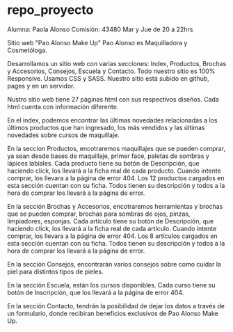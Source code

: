 # repo_proyecto

Alumna: Paola Alonso 
Comisión: 43480
Mar y Jue de 20 a 22hrs


Sitio web "Pao Alonso Make Up"
Pao Alonso es Maquilladora y Cosmetóloga.

Desarrollamos un sitio web con varias secciones: Index, Productos, Brochas y Accesorios, Consejos, Escuela y Contacto. Todo nuestro sitio es 100% Responsive.
Usamos CSS y SASS. Nuestro sitio está subido en github, pages y en un servidor.

Nustro sitio web tiene 27 páginas html con sus respectivos diseños. Cada html cuenta con información diferente.

En el index, podemos encontrar las últimas novedades relacionadas a los últimos productos que han ingresado, los más vendidos y las últimas novedades sobre cursos de maquillaje.

En la seccion Productos, encotraremos maquillajes que se pueden comprar, ya sean desde bases de maquillaje, primer face, paletas de sombras y lápices labiales. Cada producto tiene su botón de Descripción, que haciendo click, los llevará a la ficha real de cada producto. Cuando intente comprar, los llevara a la página de error 404. Los 12 productos cargados en esta sección cuentan con su ficha. Todos tienen su descripción y todos a la hora de comprar los llevará a la página de error.

En la sección Brochas y Accesorios, encotraremos herramientas y brochas que se pueden comprar, brochas para sombras de ojos, pinzas, limpiadores, esponjas. Cada artículo tiene su botón de Descripción, que haciendo click, los llevará a la ficha real de cada artículo. Cuando intente comprar, los llevara a la página de error 404. Los 8 artículos  cargados en esta sección cuentan con su ficha. Todos tienen su descripción y todos a la hora de comprar los llevará a la página de error.

En la sección Consejos, encontrarán varios consejos sobre como cuidar la piel para distintos tipos de pieles.

En la sección Escuela, están los cursos disponibles. Cada curso tiene su botón de Inscripción, que los llevará a la página de error 404.

En la sección Contacto, tendrán la posibilidad de dejar los datos a través de un formulario, donde recibiran beneficios exclusivos de Pao Alonso Make Up.

